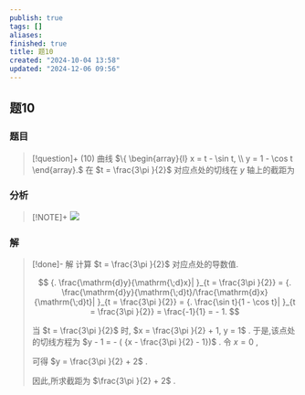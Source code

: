 ```yaml
---
publish: true
tags: []
aliases: 
finished: true
title: 题10
created: "2024-10-04 13:58"
updated: "2024-12-06 09:56"
---
```

## 题10
### 题目
> [!question]+
> (10) 曲线 $\{ \begin{array}{l} x = t - \sin t, \\ y = 1 - \cos t \end{array}.$ 在 $t = \frac{3\pi }{2}$ 对应点处的切线在 $y$ 轴上的截距为
### 分析
> [!NOTE]+
> ![](https://img.hwenyi.tech/202412061756106.webp)
### 解
> [!done]-
> 解 计算 $t = \frac{3\pi }{2}$ 对应点处的导数值.
> 
> $$
> {. \frac{\mathrm{d}y}{\mathrm{\;d}x}| }_{t = \frac{3\pi }{2}} = {. \frac{\mathrm{d}y}{\mathrm{\;d}t}/\frac{\mathrm{d}x}{\mathrm{\;d}t}| }_{t = \frac{3\pi }{2}} = {. \frac{\sin t}{1 - \cos t}| }_{t = \frac{3\pi }{2}} = \frac{-1}{1} = - 1.
> $$
> 
> 当 $t = \frac{3\pi }{2}$ 时, $x = \frac{3\pi }{2} + 1, y = 1$ . 于是,该点处的切线方程为 $y - 1 = - ( {x - \frac{3\pi }{2} - 1})$ . 令 $x = 0$ ,
> 
> 可得 $y = \frac{3\pi }{2} + 2$ .
> 
> 因此,所求截距为 $\frac{3\pi }{2} + 2$ .